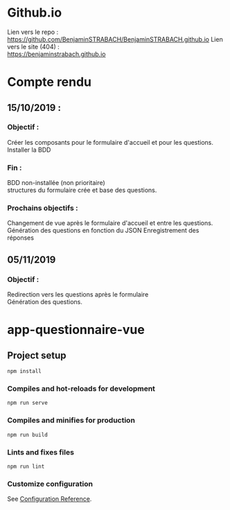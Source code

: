 # Github.io

Lien vers le repo : <br>
https://github.com/BenjaminSTRABACH/BenjaminSTRABACH.github.io
Lien vers le site (404) : <br>
https://benjaminstrabach.github.io

# Compte rendu

## 15/10/2019 :

### Objectif :
Créer les composants pour le formulaire d'accueil et pour les questions. <br>
Installer la BDD
### Fin :
BDD non-installée (non prioritaire) <br>
structures du formulaire crée et base des questions.
### Prochains objectifs : 
Changement de vue après le formulaire d'accueil et entre les questions. <br>
Génération des questions en fonction du JSON
Enregistrement des réponses

## 05/11/2019

### Objectif : 
Redirection vers les questions après le formulaire <br>
Génération des questions.


# app-questionnaire-vue

## Project setup
```
npm install
```

### Compiles and hot-reloads for development
```
npm run serve
```

### Compiles and minifies for production
```
npm run build
```

### Lints and fixes files
```
npm run lint
```

### Customize configuration
See [Configuration Reference](https://cli.vuejs.org/config/).
